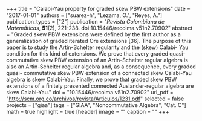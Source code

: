 +++
title = "Calabi-Yau property for graded skew PBW extensions"
date = "2017-01-01"
authors = ["suarez-h", "Lezama, O.", "Reyes, A."]
publication_types = ["2"]
publication = "*Revista Colombiana de Matemáticas*, **51**(2), 221-238. doi:10.15446/recolma.v51n2.70902"
abstract = "Graded skew PBW extensions were defined by the first author as a generalization of graded iterated Ore extensions [36]. The purpose of this paper is to study the Artin-Schelter regularity and the (skew) Calabi- Yau condition for this kind of extensions. We prove that every graded quasi- commutative skew PBW extension of an Artin-Schelter regular algebra is also an Artin-Schelter regular algebra and, as a consequence, every graded quasi- commutative skew PBW extension of a connected skew Calabi-Yau algebra is skew Calabi-Yau. Finally, we prove that graded skew PBW extensions of a finitely presented connected Auslander-regular algebra are skew Calabi-Yau."
doi = "10.15446/recolma.v51n2.70902"
url_pdf = "http://scm.org.co/archivos/revista/Articulos/1231.pdf"
selected = false
projects = ["giaa"]
tags = ["GIAA", "Noncommutative Algebra", "Cat. C"]
math = true
highlight = true
[header]
image = ""
caption = ""
+++
